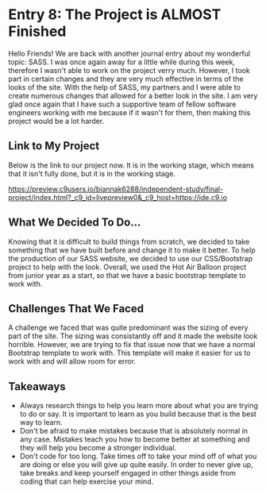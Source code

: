 # Entry 8: The Project is ALMOST Finished

Hello Friends! We are back with another journal entry about my wonderful topic: SASS. I was once again away for a little while during this week, 
therefore I wasn't able to work on the project verry much. However, I took part in certain changes and they are very much effective in terms of
the looks of the site. With the help of SASS, my partners and I were able to create numerous changes that allowed for a better look in the site. 
I am very glad once again that I have such a supportive team of fellow software engineers working with me because if it wasn't for them, then
making this project would be a lot harder.

## Link to My Project
Below is the link to our project now. It is in the working stage, which means that it isn't fully done, but it is in the working stage. 

https://preview.c9users.io/biannak6288/independent-study/final-project/index.html?_c9_id=livepreview0&_c9_host=https://ide.c9.io

## What We Decided To Do...
Knowing that it is difficult to build things from scratch, we decided to take something that we have built before and change it to make 
it better. To help the production of our SASS website, we decided to use our CSS/Bootstrap project to help with the look. Overall, we used 
the Hot Air Balloon project from junior year as a start, so that we have a basic bootstrap template to work with. 

## Challenges That We Faced
A challenge we faced that was quite predominant was the sizing of every part of the site. The sizing was consistantly off and it made the website
look horrible. However, we are trying to fix that issue now that we have a normal Bootstrap template to work with. This template will make it easier 
for us to work with and will allow room for error.

## Takeaways
* Always research things to help you learn more about what you are trying to do or say. It is important to learn as you build because that is the best way
to learn.
* Don't be afraid to make mistakes because that is absolutely normal in any case. Mistakes teach you how to become better at something and they will 
help you become a stronger individual.
* Don't code for too long. Take times off to take your mind off of what you are doing or else you will give up quite easily. In order to never give up, take
breaks and keep yourself engaged in other things aside from coding that can help exercise your mind.


